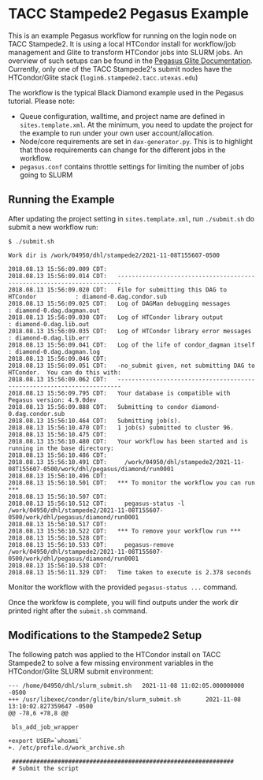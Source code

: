 # TACC Stampede2 Pegasus Example

This is an example Pegasus workflow for running on the login node on TACC Stampede2. It is using a local HTCondor install for workflow/job management and Glite to transform HTCondor jobs into SLURM jobs. An overview of such setups can be found in the [Pegasus Glite Documentation](https://pegasus.isi.edu/documentation/glite.php). Currently, only one of the TACC Stampede2's submit nodes have the HTCondor/Glite stack (`login6.stampede2.tacc.utexas.edu`)

The workflow is the typical Black Diamond example used in the Pegasus tutorial. Please note:

 * Queue configuration, walltime, and project name are defined in `sites.template.xml`. At the minimum, you need to update the project for the example to run under your own user account/allocation.
 * Node/core requirements are set in `dax-generator.py`. This is to highlight that those requirements can change for the different jobs in the workflow.
 * `pegasus.conf` contains throttle settings for limiting the number of jobs going to SLURM
 
## Running the Example

After updating the project setting in `sites.template.xml`, run `./submit.sh` do submit a new workflow run:

```
$ ./submit.sh

Work dir is /work/04950/dhl/stampede2/2021-11-08T155607-0500

2018.08.13 15:56:09.009 CDT:    
2018.08.13 15:56:09.014 CDT:   ----------------------------------------------------------------------- 
2018.08.13 15:56:09.020 CDT:   File for submitting this DAG to HTCondor           : diamond-0.dag.condor.sub 
2018.08.13 15:56:09.025 CDT:   Log of DAGMan debugging messages                   : diamond-0.dag.dagman.out 
2018.08.13 15:56:09.030 CDT:   Log of HTCondor library output                     : diamond-0.dag.lib.out 
2018.08.13 15:56:09.035 CDT:   Log of HTCondor library error messages             : diamond-0.dag.lib.err 
2018.08.13 15:56:09.041 CDT:   Log of the life of condor_dagman itself            : diamond-0.dag.dagman.log 
2018.08.13 15:56:09.046 CDT:    
2018.08.13 15:56:09.051 CDT:   -no_submit given, not submitting DAG to HTCondor.  You can do this with: 
2018.08.13 15:56:09.062 CDT:   ----------------------------------------------------------------------- 
2018.08.13 15:56:09.795 CDT:   Your database is compatible with Pegasus version: 4.9.0dev 
2018.08.13 15:56:09.888 CDT:   Submitting to condor diamond-0.dag.condor.sub 
2018.08.13 15:56:10.464 CDT:   Submitting job(s). 
2018.08.13 15:56:10.470 CDT:   1 job(s) submitted to cluster 96. 
2018.08.13 15:56:10.475 CDT:    
2018.08.13 15:56:10.480 CDT:   Your workflow has been started and is running in the base directory: 
2018.08.13 15:56:10.486 CDT:    
2018.08.13 15:56:10.491 CDT:     /work/04950/dhl/stampede2/2021-11-08T155607-0500/work/dhl/pegasus/diamond/run0001 
2018.08.13 15:56:10.496 CDT:    
2018.08.13 15:56:10.501 CDT:   *** To monitor the workflow you can run *** 
2018.08.13 15:56:10.507 CDT:    
2018.08.13 15:56:10.512 CDT:     pegasus-status -l /work/04950/dhl/stampede2/2021-11-08T155607-0500/work/dhl/pegasus/diamond/run0001 
2018.08.13 15:56:10.517 CDT:    
2018.08.13 15:56:10.522 CDT:   *** To remove your workflow run *** 
2018.08.13 15:56:10.528 CDT:    
2018.08.13 15:56:10.533 CDT:     pegasus-remove /work/04950/dhl/stampede2/2021-11-08T155607-0500/work/dhl/pegasus/diamond/run0001 
2018.08.13 15:56:10.538 CDT:    
2018.08.13 15:56:11.329 CDT:   Time taken to execute is 2.378 seconds 
```

Monitor the workflow with the provided `pegasus-status ...` command.

Once the workfow is complete, you will find outputs under the work dir printed right after the `submit.sh` command.

## Modifications to the Stampede2 Setup

The following patch was applied to the HTCondor install on TACC Stampede2 to solve a few missing environment variables in the HTCondor/Glite SLURM submit environment:

```
--- /home/04950/dhl/slurm_submit.sh   2021-11-08 11:02:05.000000000 -0500
+++ /usr/libexec/condor/glite/bin/slurm_submit.sh       2021-11-08 13:10:02.827359647 -0500
@@ -78,6 +78,8 @@
 
 bls_add_job_wrapper
 
+export USER=`whoami`
+. /etc/profile.d/work_archive.sh
 
 ###############################################################
 # Submit the script
```

